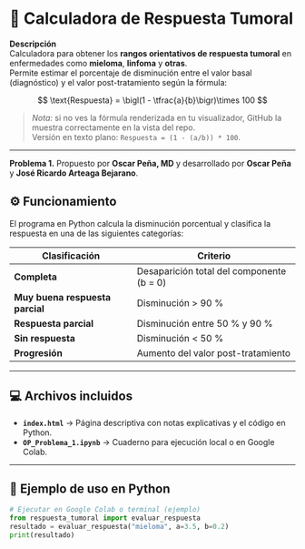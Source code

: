 # 🧮 Calculadora de Respuesta Tumoral

**Descripción**  
Calculadora para obtener los **rangos orientativos de respuesta tumoral** en enfermedades como **mieloma**, **linfoma** y **otras**.  
Permite estimar el porcentaje de disminución entre el valor basal (diagnóstico) y el valor post-tratamiento según la fórmula:

$$
\text{Respuesta} = \bigl(1 - \tfrac{a}{b}\bigr)\times 100
$$

> *Nota:* si no ves la fórmula renderizada en tu visualizador, GitHub la muestra correctamente en la vista del repo.  
> Versión en texto plano: `Respuesta = (1 - (a/b)) * 100`.

---

**Problema 1.** Propuesto por **Oscar Peña, MD** y desarrollado por **Oscar Peña** y **José Ricardo Arteaga Bejarano**.

## ⚙️ Funcionamiento

El programa en Python calcula la disminución porcentual y clasifica la respuesta en una de las siguientes categorías:

| Clasificación | Criterio |
|---|---|
| **Completa** | Desaparición total del componente (b = 0) |
| **Muy buena respuesta parcial** | Disminución > 90 % |
| **Respuesta parcial** | Disminución entre 50 % y 90 % |
| **Sin respuesta** | Disminución < 50 % |
| **Progresión** | Aumento del valor post-tratamiento |

---

## 💻 Archivos incluidos

- **`index.html`** → Página descriptiva con notas explicativas y el código en Python.  
- **`OP_Problema_1.ipynb`** → Cuaderno para ejecución local o en Google Colab.

---

## 🧪 Ejemplo de uso en Python

```python
# Ejecutar en Google Colab o terminal (ejemplo)
from respuesta_tumoral import evaluar_respuesta
resultado = evaluar_respuesta("mieloma", a=3.5, b=0.2)
print(resultado)
